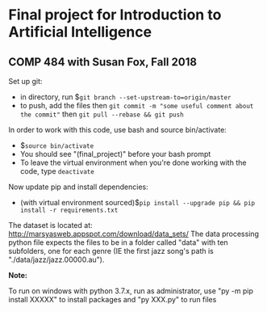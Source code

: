 # Final project for Introduction to Artificial Intelligence
COMP 484 with Susan Fox, Fall 2018
------------------------------------------------------------

Set up git:
<ul>
<li>in directory, run $<code>git branch --set-upstream-to=origin/master </code> </li>
	
<li>to push, add the files then <code>git commit -m "some useful comment about the commit"</code> then <code>git pull --rebase && git push</code></li>
</ul>

In order to work with this code, use bash and source bin/activate:
<ul>
<li>$<code>source bin/activate</code></li>
<li>You should see "(final_project)" before your bash prompt</li>
<li>To leave the virtual environment when you're done working with the code, type <code>deactivate</code></li>
</ul>


Now update pip and install dependencies:
<ul>
  <li>(with virtual environment sourced)$<code>pip install --upgrade pip && pip install -r requirements.txt</code></li>
</ul>

The dataset is located at: http://marsyasweb.appspot.com/download/data_sets/
The data processing python file expects the files to be in a folder called "data" with ten subfolders, one for each genre (IE the first jazz song's path is "./data/jazz/jazz.00000.au").


<b>Note:</b>

To run on windows with python 3.7.x, run as administrator, use "py -m pip install XXXXX" to install packages and "py XXX.py" to run files

